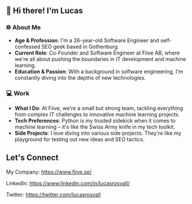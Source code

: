 ## 👋 Hi there! I'm Lucas

### 🌐 About Me
- **Age & Profession**: I'm a 26-year-old Software Engineer and self-confessed SEO geek based in Gothenburg.
- **Current Role**: Co-Founder and Software Engineer at Fiive AB, where we're all about pushing the boundaries in IT development and machine learning.
- **Education & Passion**: With a background in software engineering, I'm constantly diving into the depths of new technologies.

### 💻 Work
- **What I Do**: At Fiive, we're a small but strong team, tackling everything from complex IT challenges to innovative machine learning projects.
- **Tech Preferences**: Python is my trusted sidekick when it comes to machine learning – it's like the Swiss Army knife in my tech toolkit.
- **Side Projects**: I love diving into various side projects. They're like my playground for testing out new ideas and SEO tactics.

## Let's Connect

My Company: https://www.fiive.se/

LinkedIn: https://www.linkedin.com/in/lucasrosvall/

Twitter: https://twitter.com/lucasrosvall

